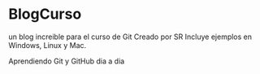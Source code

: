 # BlogCurso
un blog increible para el curso de Git
Creado por SR
Incluye ejemplos en Windows, Linux y Mac.

Aprendiendo Git y GitHub dia a dia